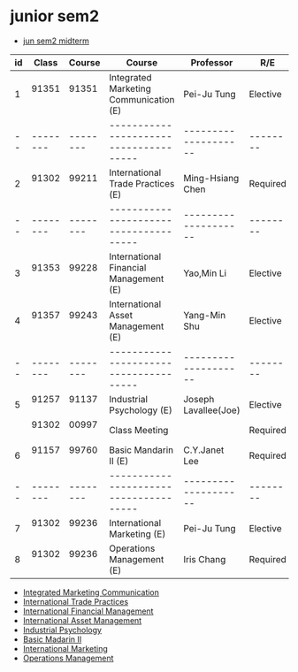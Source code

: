 # junior sem2

- [jun sem2 midterm](jun-sem2-midterm)

| id  | Class    | Course   | Course                                 | Professor            | R/E      | Classroom | D:s,e    |
| --- | -------- | -------- | -------------------------------------- | -------------------- | -------- | --------- | -------- |
| 1   | 91351 　 | 91351 　 | Integrated Marketing Communication (E) | Pei-Ju Tung          | Elective | B404      | Mon:2,4  |
| --  | -------- | -------- | -------------------------------------- | -------------------- | -------- | --------- | -------  |
| 2   | 91302 　 | 99211 　 | International Trade Practices (E)      | Ming-Hsiang Chen     | Required | H404      | Tue:6,8  |
| --  | -------- | -------- | -------------------------------------- | -------------------- | -------- | --------- | -------  |
| 3   | 91353 　 | 99228 　 | International Financial Management (E) | Yao,Min Li           | Elective | D301      | Wed:2,4  |
| 4   | 91357 　 | 99243 　 | International Asset Management (E)     | Yang-Min Shu         | Elective | H604      | Wed:5,7  |
| --  | -------- | -------- | -------------------------------------- | -------------------- | -------- | --------- | -------  |
| 5   | 91257 　 | 91137 　 | Industrial Psychology (E)              | Joseph Lavallee(Joe) | Elective | D301      | Thu:2,4  |
|     | 91302 　 | 00997 　 | Class Meeting                          |                      | Required | B402      | Thu:0,0  |
| 6   | 91157 　 | 99760 　 | Basic Mandarin II (E)                  | C.Y.Janet Lee        | Required | D103      | Thu:8,40 |
| --  | -------- | -------- | -------------------------------------- | -------------------- | -------- | --------- | -------  |
| 7   | 91302 　 | 99236 　 | International Marketing (E)            | Pei-Ju Tung          | Elective | F202      | Fri:2,4  |
| 8   | 91302 　 | 99236 　 | Operations Management (E)              | Iris Chang           | Required | B301      | Fri:6,8  |

- [Integrated Marketing Communication](Integrated-Marketing-Communication)
- [International Trade Practices](International-Trade-Practices)
- [International Financial Management](International-Financial-Management)
- [International Asset Management](International-Asset-Management)
- [Industrial Psychology](Industrial-Psychology)
- [Basic Madarin II](Basic-Madarin-II)
- [International Marketing](International-Marketing)
- [Operations Management](Operations-Management)
